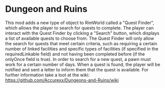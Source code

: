 # Dungeon and Ruins
 
This mod adds a new type of object to RimWorld called a "Quest Finder", which allows the player to search for quests to complete. The player can interact with the Quest Finder by clicking a "Search" button, which displays a list of available quests to choose from. The Quest Finder will only allow the search for quests that meet certain criteria, such as requiring a certain number of linked facilities and specific types of facilities (if specified in the requiredLinkable field) and not having been completed before (if the onlyOnce field is true). In order to search for a new quest, a pawn must work for a certain number of days. When a quest is found, the player will be notified and sent a letter to inform them that the quest is available.
For further information take a loot at the wiki: https://github.com/Accurexx/Dungeons-and-Ruins/wiki
